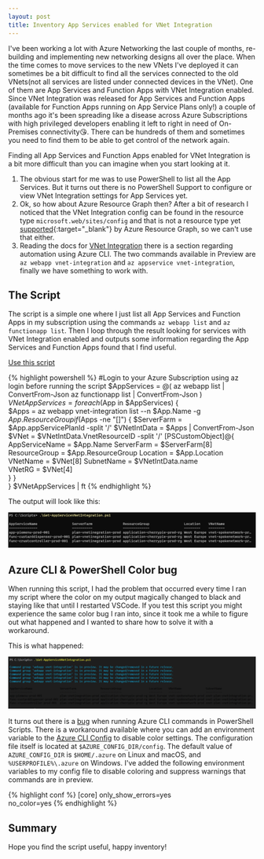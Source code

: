 ```yaml
---
layout: post
title: Inventory App Services enabled for VNet Integration
---
```


I've been working a lot with Azure Networking the last couple of months, re-building and implementing new networking designs all over the place. When the time comes to move services to the new VNets I've deployed it can sometimes be a bit difficult to find all the services connected to the old VNets(not all services are listed under connected devices in the VNet). One of them are App Services and Function Apps with VNet Integration enabled. Since VNet Integration was released for App Services and Function Apps (available for Function Apps running on App Service Plans only!) a couple of months ago it's been spreading like a disease across Azure Subscriptions with high privileged developers enabling it left to right in need of On-Premises connectivity😘. There can be hundreds of them and sometimes you need to find them to be able to get control of the network again.
  
Finding all App Services and Function Apps enabled for VNet Integration is a bit more difficult than you can imagine when you start looking at it.

1. The obvious start for me was to use PowerShell to list all the App Services. But it turns out there is no PowerShell Support to configure or view VNet Integration settings for App Services yet. 
2. Ok, so how about Azure Resource Graph then? After a bit of research I noticed that the VNet Integration config can be found in the resource type `microsoft.web/sites/config` and that is not a resource type yet [supported](https://docs.microsoft.com/en-us/azure/governance/resource-graph/reference/supported-tables-resources){:target="_blank"} by Azure Resource Graph, so we can't use that either.
3. Reading the docs for [VNet Integration](https://docs.microsoft.com/en-us/azure/app-service/web-sites-integrate-with-vnet#automation) there is a section regarding automation using Azure CLI. The two commands available in Preview are `az webapp vnet-integration` and `az appservice vnet-integration`, finally we have something to work with.


The Script
------
The script is a simple one where I just list all App Services and Function Apps in my subscription using the commands `az webapp list` and `az functionapp list`. Then I loop through the result looking for services with VNet Integration enabled and outputs some information regarding the App Services and Function Apps found that I find useful.

<a class="github-button" href="https://github.com/StefanIvemo/AzureNetworking/blob/master/Scripts/Get-AppServiceVNetIntegration.ps1" aria-label="Use this template StefanIvemo/APIM on GitHub">Use this script</a>

{% highlight powershell %}
#Login to your Azure Subscription using az login before running the script
$AppServices = @(
az webapp list | ConvertFrom-Json
az functionapp list | ConvertFrom-Json
)
$VNetAppServices = foreach ($App in $AppServices) {    
    $Apps = az webapp vnet-integration list --n $App.Name -g $App.ResourceGroup
    if ($Apps -ne "[]") {
        $ServerFarm = $App.appServicePlanId -split '/'
        $VNetIntData = $Apps | ConvertFrom-Json
        $VNet = $VNetIntData.VnetResourceID -split '/'
        [PSCustomObject]@{
            AppServiceName = $App.Name
            ServerFarm     = $ServerFarm[8]
            ResourceGroup  = $App.ResourceGroup
            Location       = $App.Location
            VNetName       = $VNet[8]
            SubnetName     = $VNetIntData.name  
            VNetRG         = $VNet[4]       
        }
    }    
}
$VNetAppServices | ft
{% endhighlight %}

The output will look like this:

<img src="https://github.com/StefanIvemo/stefanivemo.github.io/blob/master/images/vnet-integration/script-output.PNG?raw=true">

Azure CLI & PowerShell Color bug
------
When running this script, I had the problem that occurred every time I ran my script where the color on my output magically changed to black and staying like that until I restarted VSCode. If you test this script you might experience the same color bug I ran into, since it took me a while to figure out what happened and I wanted to share how to solve it with a workaround.

This is what happened:  

<img src="https://github.com/StefanIvemo/stefanivemo.github.io/blob/master/images/vnet-integration/script-output-black.PNG?raw=true">

It turns out there is a [bug](https://github.com/Azure/azure-cli/issues/12084) when running Azure CLI commands in PowerShell Scripts. There is a workaround available where you can add an environment variable to the [Azure CLI Config](https://docs.microsoft.com/en-us/cli/azure/azure-cli-configuration?view=azure-cli-latest) to disable color settings. The configuration file itself is located at `$AZURE_CONFIG_DIR/config`. The default value of `AZURE_CONFIG_DIR` is `$HOME/.azure` on Linux and macOS, and `%USERPROFILE%\.azure` on Windows. I've added the following environment variables to my config file to disable coloring and suppress warnings that commands are in preview.

{% highlight conf %}
[core]
only_show_errors=yes  
no_color=yes
{% endhighlight %}


Summary
------
Hope you find the script useful, happy inventory!

<script src="https://utteranc.es/client.js"
        repo="StefanIvemo/stefanivemo.github.io"
        issue-term="pathname"
        label="Comment"
        theme="github-light"
        crossorigin="anonymous"
        async>
</script>

<script async defer src="https://buttons.github.io/buttons.js"></script>